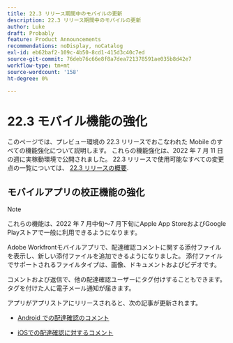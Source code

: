 ```yaml
---
title: 22.3 リリース期間中のモバイルの更新
description: 22.3 リリース期間中のモバイルの更新
author: Luke
draft: Probably
feature: Product Announcements
recommendations: noDisplay, noCatalog
exl-id: eb62baf2-109c-4b50-8cd1-415d3c40c7ed
source-git-commit: 76deb76c66e8f8a7dea721378591ae035b8d42e7
workflow-type: tm+mt
source-wordcount: '158'
ht-degree: 0%

---
```


# 22.3 モバイル機能の強化

このページでは、プレビュー環境の 22.3 リリースでおこなわれた Mobile のすべての機能強化について説明します。 これらの機能強化は、2022 年 7 月 11 日の週に実稼動環境で公開されました。 22.3 リリースで使用可能なすべての変更点の一覧については、 [22.3 リリースの概要](../../../product-announcements/product-releases/22.3-release-activity/22-3-release-overview.md).

## モバイルアプリの校正機能の強化

>[!NOTE]
>
>これらの機能は、2022 年 7 月中旬～7 月下旬にApple App StoreおよびGoogle Playストアで一般に利用できるようになります。


Adobe Workfrontモバイルアプリで、配達確認コメントに関する添付ファイルを表示し、新しい添付ファイルを追加できるようになりました。 添付ファイルでサポートされるファイルタイプは、画像、ドキュメントおよびビデオです。

コメントおよび返信で、他の配達確認ユーザーにタグ付けすることもできます。 タグを付けた人に電子メール通知が届きます。

アプリがアプリストアにリリースされると、次の記事が更新されます。

* [Android での配達確認のコメント](/help/quicksilver/workfront-basics/mobile-apps/using-the-workfront-mobile-app/comment-on-proofs-android.md)

* [iOSでの配達確認に対するコメント](/help/quicksilver/workfront-basics/mobile-apps/using-the-workfront-mobile-app/comment-on-proofs-ios.md)
